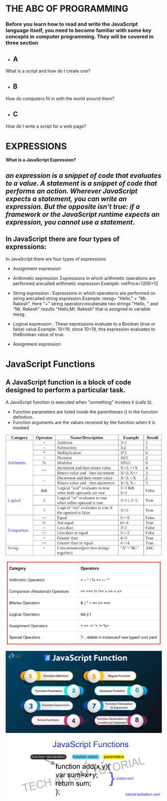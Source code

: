 # **THE ABC OF PROGRAMMING**
### Before you learn how to read and write the JavaScript language itself, you need to become familiar with some key concepts in computer programming. They will be covered in three section

* ## A

What is a script and how do I create one?

* ## B

How do computers fit in with the world around them?

* ## C

How do I write a script for a web page?



# **EXPRESSIONS**
**What is a JavaScript Expression?**
## *an expression is a snippet of code that evaluates to a value. A statement is a snippet of code that performs an action. Wherever JavaScript expects a statement, you can write an expression. But the opposite isn't true: if a framework or the JavaScript runtime expects an expression, you cannot use a statement*.

## In JavaScript there are four types of expressions:
In JavaScript there are four types of expressions:
* Assignment expression 

* Arithmetic expression: Expressions in which arithmetic operations are performed arecalled arithmetic expression.Example: netPrice=1200+12
* String expression : Expressions in which operations are performed on string arecalled string expression.Example: mesg= "Hello," + "Mr. Rakesh", Here "+" string operatorconcatenate two strings "Hello, " and "Mr. Rakesh" results "Hello,Mr. Rakesh" that is assigned to variable mesg.

* Logical expression : These expressions evaluate to a Boolean (true or false) value.Example: 10<19, since 10<19, this expression evaluates to theBoolean value of true.
* Assignment expression

# **JavaScript Functions**
## A JavaScript function is a block of code designed to perform a particular task.
A JavaScript function is executed when "something" invokes it (calls it).
* Function parameters are listed inside the parentheses () in the function definition.
* Function arguments are the values received by the function when it is invoked


![op](op.png)

![op1](op1.png)

![fu](fu.jpg)


![fun](fun.jpg)
